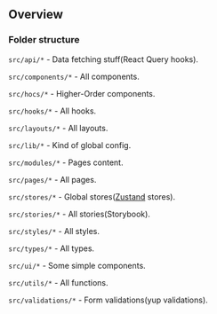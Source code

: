 ## Overview

### Folder structure

`src/api/*` - Data fetching stuff(React Query hooks).

`src/components/*` - All components.

`src/hocs/*` - Higher-Order components.

`src/hooks/*` - All hooks.

`src/layouts/*` - All layouts.

`src/lib/*` - Kind of global config.

`src/modules/*` - Pages content.

`src/pages/*` - All pages.

`src/stores/*` - Global stores([Zustand](https://github.com/pmndrs/zustand) stores).

`src/stories/*` - All stories(Storybook).

`src/styles/*` - All styles.

`src/types/*` - All types.

`src/ui/*` - Some simple components.

`src/utils/*` - All functions.

`src/validations/*` - Form validations(yup validations).
